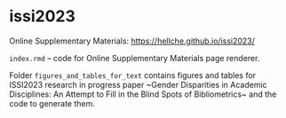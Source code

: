 # issi2023

Online Supplementary Materials: https://hellche.github.io/issi2023/

`index.rmd` – code for Online Supplementary Materials page renderer. 

Folder `figures_and_tables_for_text` contains figures and tables for ISSI2023 research in progress paper ~Gender Disparities in Academic Disciplines: An Attempt to Fill in the Blind Spots of Bibliometrics~ and the code to generate them.
